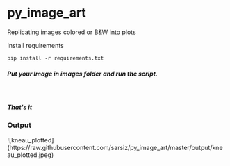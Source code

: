 # py_image_art
Replicating images colored or B&amp;W into plots

<p>Install requirements</ps>

```
pip install -r requirements.txt
```

<h5>
Put your Image in images folder and run the script.
</h5>
<br>
<h5>That's it</h5>

<h3>Output</h3>
![kneau_plotted](https://raw.githubusercontent.com/sarsiz/py_image_art/master/output/kneau_plotted.jpeg)
